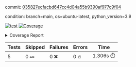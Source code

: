 commit: [035827ecfacbd647cc4d04a55b9390af977c9f04](https://github.com/rcmdnk/chatgpt-prompt-wrapper/tree/035827ecfacbd647cc4d04a55b9390af977c9f04)

condition: branch=main, os=ubuntu-latest, python_version=3.9

[![test](https://github.com/rcmdnk/chatgpt-prompt-wrapper/actions/workflows/test.yml/badge.svg)](https://github.com/rcmdnk/chatgpt-prompt-wrapper/actions/runs/4717841723)
<a href="https://github.com/rcmdnk/chatgpt-prompt-wrapper/blob/035827ecfacbd647cc4d04a55b9390af977c9f04/README.md"><img alt="Coverage" src="https://img.shields.io/badge/Coverage-36%25-red.svg" /></a><details><summary>Coverage Report </summary><table><tr><th>File</th><th>Stmts</th><th>Miss</th><th>Cover</th><th>Missing</th></tr><tbody><tr><td colspan="5"><b>src/chatgpt_prompt_wrapper</b></td></tr><tr><td>&nbsp; &nbsp;<a href="https://github.com/rcmdnk/chatgpt-prompt-wrapper/blob/035827ecfacbd647cc4d04a55b9390af977c9f04/src/chatgpt_prompt_wrapper/chatgpt_prompt_wrapper.py">chatgpt_prompt_wrapper.py</a></td><td>138</td><td>101</td><td>27%</td><td><a href="https://github.com/rcmdnk/chatgpt-prompt-wrapper/blob/035827ecfacbd647cc4d04a55b9390af977c9f04/src/chatgpt_prompt_wrapper/chatgpt_prompt_wrapper.py#L47-L52">47&ndash;52</a>, <a href="https://github.com/rcmdnk/chatgpt-prompt-wrapper/blob/035827ecfacbd647cc4d04a55b9390af977c9f04/src/chatgpt_prompt_wrapper/chatgpt_prompt_wrapper.py#L55-L63">55&ndash;63</a>, <a href="https://github.com/rcmdnk/chatgpt-prompt-wrapper/blob/035827ecfacbd647cc4d04a55b9390af977c9f04/src/chatgpt_prompt_wrapper/chatgpt_prompt_wrapper.py#L66-L74">66&ndash;74</a>, <a href="https://github.com/rcmdnk/chatgpt-prompt-wrapper/blob/035827ecfacbd647cc4d04a55b9390af977c9f04/src/chatgpt_prompt_wrapper/chatgpt_prompt_wrapper.py#L77-L82">77&ndash;82</a>, <a href="https://github.com/rcmdnk/chatgpt-prompt-wrapper/blob/035827ecfacbd647cc4d04a55b9390af977c9f04/src/chatgpt_prompt_wrapper/chatgpt_prompt_wrapper.py#L85-L88">85&ndash;88</a>, <a href="https://github.com/rcmdnk/chatgpt-prompt-wrapper/blob/035827ecfacbd647cc4d04a55b9390af977c9f04/src/chatgpt_prompt_wrapper/chatgpt_prompt_wrapper.py#L99-L110">99&ndash;110</a>, <a href="https://github.com/rcmdnk/chatgpt-prompt-wrapper/blob/035827ecfacbd647cc4d04a55b9390af977c9f04/src/chatgpt_prompt_wrapper/chatgpt_prompt_wrapper.py#L113-L119">113&ndash;119</a>, <a href="https://github.com/rcmdnk/chatgpt-prompt-wrapper/blob/035827ecfacbd647cc4d04a55b9390af977c9f04/src/chatgpt_prompt_wrapper/chatgpt_prompt_wrapper.py#L130-L149">130&ndash;149</a>, <a href="https://github.com/rcmdnk/chatgpt-prompt-wrapper/blob/035827ecfacbd647cc4d04a55b9390af977c9f04/src/chatgpt_prompt_wrapper/chatgpt_prompt_wrapper.py#L153-L162">153&ndash;162</a>, <a href="https://github.com/rcmdnk/chatgpt-prompt-wrapper/blob/035827ecfacbd647cc4d04a55b9390af977c9f04/src/chatgpt_prompt_wrapper/chatgpt_prompt_wrapper.py#L167-L177">167&ndash;177</a>, <a href="https://github.com/rcmdnk/chatgpt-prompt-wrapper/blob/035827ecfacbd647cc4d04a55b9390af977c9f04/src/chatgpt_prompt_wrapper/chatgpt_prompt_wrapper.py#L180-L225">180&ndash;225</a>, <a href="https://github.com/rcmdnk/chatgpt-prompt-wrapper/blob/035827ecfacbd647cc4d04a55b9390af977c9f04/src/chatgpt_prompt_wrapper/chatgpt_prompt_wrapper.py#L231-L237">231&ndash;237</a></td></tr><tr><td>&nbsp; &nbsp;<a href="https://github.com/rcmdnk/chatgpt-prompt-wrapper/blob/035827ecfacbd647cc4d04a55b9390af977c9f04/src/chatgpt_prompt_wrapper/config.py">config.py</a></td><td>11</td><td>3</td><td>73%</td><td><a href="https://github.com/rcmdnk/chatgpt-prompt-wrapper/blob/035827ecfacbd647cc4d04a55b9390af977c9f04/src/chatgpt_prompt_wrapper/config.py#L11-L14">11&ndash;14</a></td></tr><tr><td>&nbsp; &nbsp;<a href="https://github.com/rcmdnk/chatgpt-prompt-wrapper/blob/035827ecfacbd647cc4d04a55b9390af977c9f04/src/chatgpt_prompt_wrapper/log_formatter.py">log_formatter.py</a></td><td>22</td><td>16</td><td>27%</td><td><a href="https://github.com/rcmdnk/chatgpt-prompt-wrapper/blob/035827ecfacbd647cc4d04a55b9390af977c9f04/src/chatgpt_prompt_wrapper/log_formatter.py#L9-L24">9&ndash;24</a>, <a href="https://github.com/rcmdnk/chatgpt-prompt-wrapper/blob/035827ecfacbd647cc4d04a55b9390af977c9f04/src/chatgpt_prompt_wrapper/log_formatter.py#L29-L31">29&ndash;31</a>, <a href="https://github.com/rcmdnk/chatgpt-prompt-wrapper/blob/035827ecfacbd647cc4d04a55b9390af977c9f04/src/chatgpt_prompt_wrapper/log_formatter.py#L36-L42">36&ndash;42</a></td></tr><tr><td colspan="5"><b>src/chatgpt_prompt_wrapper/chatgpt</b></td></tr><tr><td>&nbsp; &nbsp;<a href="https://github.com/rcmdnk/chatgpt-prompt-wrapper/blob/035827ecfacbd647cc4d04a55b9390af977c9f04/src/chatgpt_prompt_wrapper/chatgpt/ask.py">ask.py</a></td><td>34</td><td>26</td><td>24%</td><td><a href="https://github.com/rcmdnk/chatgpt-prompt-wrapper/blob/035827ecfacbd647cc4d04a55b9390af977c9f04/src/chatgpt_prompt_wrapper/chatgpt/ask.py#L21-L63">21&ndash;63</a></td></tr><tr><td>&nbsp; &nbsp;<a href="https://github.com/rcmdnk/chatgpt-prompt-wrapper/blob/035827ecfacbd647cc4d04a55b9390af977c9f04/src/chatgpt_prompt_wrapper/chatgpt/chat.py">chat.py</a></td><td>74</td><td>56</td><td>24%</td><td><a href="https://github.com/rcmdnk/chatgpt-prompt-wrapper/blob/035827ecfacbd647cc4d04a55b9390af977c9f04/src/chatgpt_prompt_wrapper/chatgpt/chat.py#L36-L37">36&ndash;37</a>, <a href="https://github.com/rcmdnk/chatgpt-prompt-wrapper/blob/035827ecfacbd647cc4d04a55b9390af977c9f04/src/chatgpt_prompt_wrapper/chatgpt/chat.py#L40-L73">40&ndash;73</a>, <a href="https://github.com/rcmdnk/chatgpt-prompt-wrapper/blob/035827ecfacbd647cc4d04a55b9390af977c9f04/src/chatgpt_prompt_wrapper/chatgpt/chat.py#L83-L136">83&ndash;136</a></td></tr><tr><td>&nbsp; &nbsp;<a href="https://github.com/rcmdnk/chatgpt-prompt-wrapper/blob/035827ecfacbd647cc4d04a55b9390af977c9f04/src/chatgpt_prompt_wrapper/chatgpt/chatgpt.py">chatgpt.py</a></td><td>99</td><td>62</td><td>37%</td><td><a href="https://github.com/rcmdnk/chatgpt-prompt-wrapper/blob/035827ecfacbd647cc4d04a55b9390af977c9f04/src/chatgpt_prompt_wrapper/chatgpt/chatgpt.py#L72-L108">72&ndash;108</a>, <a href="https://github.com/rcmdnk/chatgpt-prompt-wrapper/blob/035827ecfacbd647cc4d04a55b9390af977c9f04/src/chatgpt_prompt_wrapper/chatgpt/chatgpt.py#L111-L119">111&ndash;119</a>, <a href="https://github.com/rcmdnk/chatgpt-prompt-wrapper/blob/035827ecfacbd647cc4d04a55b9390af977c9f04/src/chatgpt_prompt_wrapper/chatgpt/chatgpt.py#L122-L137">122&ndash;137</a>, <a href="https://github.com/rcmdnk/chatgpt-prompt-wrapper/blob/035827ecfacbd647cc4d04a55b9390af977c9f04/src/chatgpt_prompt_wrapper/chatgpt/chatgpt.py#L140-L146">140&ndash;146</a>, <a href="https://github.com/rcmdnk/chatgpt-prompt-wrapper/blob/035827ecfacbd647cc4d04a55b9390af977c9f04/src/chatgpt_prompt_wrapper/chatgpt/chatgpt.py#L149-L150">149&ndash;150</a>, <a href="https://github.com/rcmdnk/chatgpt-prompt-wrapper/blob/035827ecfacbd647cc4d04a55b9390af977c9f04/src/chatgpt_prompt_wrapper/chatgpt/chatgpt.py#L159-L167">159&ndash;167</a>, <a href="https://github.com/rcmdnk/chatgpt-prompt-wrapper/blob/035827ecfacbd647cc4d04a55b9390af977c9f04/src/chatgpt_prompt_wrapper/chatgpt/chatgpt.py#L170">170</a>, <a href="https://github.com/rcmdnk/chatgpt-prompt-wrapper/blob/035827ecfacbd647cc4d04a55b9390af977c9f04/src/chatgpt_prompt_wrapper/chatgpt/chatgpt.py#L173-L176">173&ndash;176</a>, <a href="https://github.com/rcmdnk/chatgpt-prompt-wrapper/blob/035827ecfacbd647cc4d04a55b9390af977c9f04/src/chatgpt_prompt_wrapper/chatgpt/chatgpt.py#L179-L184">179&ndash;184</a>, <a href="https://github.com/rcmdnk/chatgpt-prompt-wrapper/blob/035827ecfacbd647cc4d04a55b9390af977c9f04/src/chatgpt_prompt_wrapper/chatgpt/chatgpt.py#L187-L191">187&ndash;191</a>, <a href="https://github.com/rcmdnk/chatgpt-prompt-wrapper/blob/035827ecfacbd647cc4d04a55b9390af977c9f04/src/chatgpt_prompt_wrapper/chatgpt/chatgpt.py#L194-L198">194&ndash;198</a>, <a href="https://github.com/rcmdnk/chatgpt-prompt-wrapper/blob/035827ecfacbd647cc4d04a55b9390af977c9f04/src/chatgpt_prompt_wrapper/chatgpt/chatgpt.py#L206-L209">206&ndash;209</a>, <a href="https://github.com/rcmdnk/chatgpt-prompt-wrapper/blob/035827ecfacbd647cc4d04a55b9390af977c9f04/src/chatgpt_prompt_wrapper/chatgpt/chatgpt.py#L214-L226">214&ndash;226</a>, <a href="https://github.com/rcmdnk/chatgpt-prompt-wrapper/blob/035827ecfacbd647cc4d04a55b9390af977c9f04/src/chatgpt_prompt_wrapper/chatgpt/chatgpt.py#L229">229</a></td></tr><tr><td>&nbsp; &nbsp;<a href="https://github.com/rcmdnk/chatgpt-prompt-wrapper/blob/035827ecfacbd647cc4d04a55b9390af977c9f04/src/chatgpt_prompt_wrapper/chatgpt/discuss.py">discuss.py</a></td><td>93</td><td>78</td><td>16%</td><td><a href="https://github.com/rcmdnk/chatgpt-prompt-wrapper/blob/035827ecfacbd647cc4d04a55b9390af977c9f04/src/chatgpt_prompt_wrapper/chatgpt/discuss.py#L36">36</a>, <a href="https://github.com/rcmdnk/chatgpt-prompt-wrapper/blob/035827ecfacbd647cc4d04a55b9390af977c9f04/src/chatgpt_prompt_wrapper/chatgpt/discuss.py#L39-L51">39&ndash;51</a>, <a href="https://github.com/rcmdnk/chatgpt-prompt-wrapper/blob/035827ecfacbd647cc4d04a55b9390af977c9f04/src/chatgpt_prompt_wrapper/chatgpt/discuss.py#L54-L56">54&ndash;56</a>, <a href="https://github.com/rcmdnk/chatgpt-prompt-wrapper/blob/035827ecfacbd647cc4d04a55b9390af977c9f04/src/chatgpt_prompt_wrapper/chatgpt/discuss.py#L61-L106">61&ndash;106</a>, <a href="https://github.com/rcmdnk/chatgpt-prompt-wrapper/blob/035827ecfacbd647cc4d04a55b9390af977c9f04/src/chatgpt_prompt_wrapper/chatgpt/discuss.py#L110-L187">110&ndash;187</a></td></tr><tr><td>&nbsp; &nbsp;<a href="https://github.com/rcmdnk/chatgpt-prompt-wrapper/blob/035827ecfacbd647cc4d04a55b9390af977c9f04/src/chatgpt_prompt_wrapper/chatgpt/stream.py">stream.py</a></td><td>46</td><td>35</td><td>24%</td><td><a href="https://github.com/rcmdnk/chatgpt-prompt-wrapper/blob/035827ecfacbd647cc4d04a55b9390af977c9f04/src/chatgpt_prompt_wrapper/chatgpt/stream.py#L13-L25">13&ndash;25</a>, <a href="https://github.com/rcmdnk/chatgpt-prompt-wrapper/blob/035827ecfacbd647cc4d04a55b9390af977c9f04/src/chatgpt_prompt_wrapper/chatgpt/stream.py#L28-L30">28&ndash;30</a>, <a href="https://github.com/rcmdnk/chatgpt-prompt-wrapper/blob/035827ecfacbd647cc4d04a55b9390af977c9f04/src/chatgpt_prompt_wrapper/chatgpt/stream.py#L38-L61">38&ndash;61</a>, <a href="https://github.com/rcmdnk/chatgpt-prompt-wrapper/blob/035827ecfacbd647cc4d04a55b9390af977c9f04/src/chatgpt_prompt_wrapper/chatgpt/stream.py#L64">64</a>, <a href="https://github.com/rcmdnk/chatgpt-prompt-wrapper/blob/035827ecfacbd647cc4d04a55b9390af977c9f04/src/chatgpt_prompt_wrapper/chatgpt/stream.py#L67-L75">67&ndash;75</a></td></tr><tr><td colspan="5"><b>src/chatgpt_prompt_wrapper/cmd</b></td></tr><tr><td>&nbsp; &nbsp;<a href="https://github.com/rcmdnk/chatgpt-prompt-wrapper/blob/035827ecfacbd647cc4d04a55b9390af977c9f04/src/chatgpt_prompt_wrapper/cmd/commands.py">commands.py</a></td><td>17</td><td>14</td><td>18%</td><td><a href="https://github.com/rcmdnk/chatgpt-prompt-wrapper/blob/035827ecfacbd647cc4d04a55b9390af977c9f04/src/chatgpt_prompt_wrapper/cmd/commands.py#L6-L21">6&ndash;21</a></td></tr><tr><td>&nbsp; &nbsp;<a href="https://github.com/rcmdnk/chatgpt-prompt-wrapper/blob/035827ecfacbd647cc4d04a55b9390af977c9f04/src/chatgpt_prompt_wrapper/cmd/cost.py">cost.py</a></td><td>12</td><td>8</td><td>33%</td><td><a href="https://github.com/rcmdnk/chatgpt-prompt-wrapper/blob/035827ecfacbd647cc4d04a55b9390af977c9f04/src/chatgpt_prompt_wrapper/cmd/cost.py#L7-L14">7&ndash;14</a></td></tr><tr><td>&nbsp; &nbsp;<a href="https://github.com/rcmdnk/chatgpt-prompt-wrapper/blob/035827ecfacbd647cc4d04a55b9390af977c9f04/src/chatgpt_prompt_wrapper/cmd/init.py">init.py</a></td><td>9</td><td>5</td><td>44%</td><td><a href="https://github.com/rcmdnk/chatgpt-prompt-wrapper/blob/035827ecfacbd647cc4d04a55b9390af977c9f04/src/chatgpt_prompt_wrapper/cmd/init.py#L8-L14">8&ndash;14</a></td></tr><tr><td><b>TOTAL</b></td><td><b>634</b></td><td><b>404</b></td><td><b>36%</b></td><td>&nbsp;</td></tr></tbody></table></details>

| Tests | Skipped | Failures | Errors | Time |
| ----- | ------- | -------- | -------- | ------------------ |
| 5 | 0 :zzz: | 0 :x: | 0 :fire: | 1.306s :stopwatch: |

